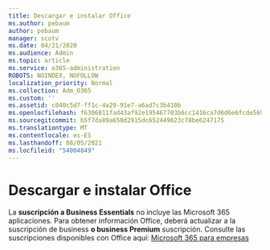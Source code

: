 ```yaml
---
title: Descargar e instalar Office
ms.author: pebaum
author: pebaum
manager: scotv
ms.date: 04/21/2020
ms.audience: Admin
ms.topic: article
ms.service: o365-administration
ROBOTS: NOINDEX, NOFOLLOW
localization_priority: Normal
ms.collection: Adm_O365
ms.custom: ''
ms.assetid: c040c5d7-ff1c-4a29-91e7-a6ad7c3b410b
ms.openlocfilehash: f6306811fad43af92e195467703b6cc1416ca7d6d6e6fcde56901e895f8c8239
ms.sourcegitcommit: b5f7da89a650d2915dc652449623c78be6247175
ms.translationtype: MT
ms.contentlocale: es-ES
ms.lasthandoff: 08/05/2021
ms.locfileid: "54004849"
---
```

# <a name="download-and-install-office"></a>Descargar e instalar Office

La **suscripción a Business Essentials** no incluye las Microsoft 365 aplicaciones. Para obtener información Office, deberá actualizar a la  suscripción de business **o business Premium** suscripción. Consulte las suscripciones disponibles con Office aquí: [Microsoft 365 para empresas](https://products.office.com/compare-all-microsoft-office-products?tab=2)
  

